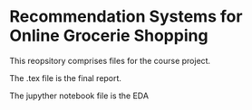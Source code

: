 # Recommendation Systems for Online Grocerie Shopping

This reopsitory comprises files for the course project.

The .tex file is the final report.

The jupyther notebook file is the EDA
